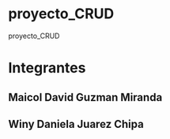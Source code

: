# proyecto_CRUD
 proyecto_CRUD
# Integrantes
## Maicol David Guzman Miranda
## Winy Daniela Juarez Chipa
